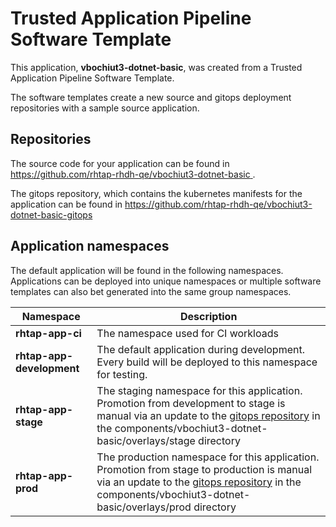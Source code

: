 # Trusted Application Pipeline Software Template

This application, **vbochiut3-dotnet-basic**, was created from a Trusted Application Pipeline Software Template.

The software templates create a new source and gitops deployment repositories with a sample source application. 

## Repositories

The source code for your application can be found in [https://github.com/rhtap-rhdh-qe/vbochiut3-dotnet-basic ](https://github.com/rhtap-rhdh-qe/vbochiut3-dotnet-basic ).
 
The gitops repository, which contains the kubernetes manifests for the application can be found in 
[https://github.com/rhtap-rhdh-qe/vbochiut3-dotnet-basic-gitops ](https://github.com/rhtap-rhdh-qe/vbochiut3-dotnet-basic-gitops ) 

## Application namespaces 

The default application will be found in the following namespaces. Applications can be deployed into unique namespaces or multiple software templates can also bet generated into the same group namespaces.  

|  Namespace   |  Description   |  
| -------- | -------- |
| **rhtap-app-ci** | The namespace used for CI workloads |
| **rhtap-app-development** | The default application during development. Every build will be deployed to this namespace for testing. |
| **rhtap-app-stage** | The staging namespace for this application. Promotion from development to stage is manual via an update to the [gitops repository](https://github.com/rhtap-rhdh-qe/vbochiut3-dotnet-basic-gitops ) in the components/vbochiut3-dotnet-basic/overlays/stage directory |
| **rhtap-app-prod** | The production namespace for this application. Promotion from stage to production is manual via an update to the [gitops repository](https://github.com/rhtap-rhdh-qe/vbochiut3-dotnet-basic-gitops ) in the components/vbochiut3-dotnet-basic/overlays/prod directory |